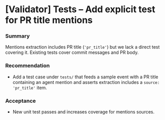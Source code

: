 # [Validator] Tests – Add explicit test for PR title mentions

### Summary
Mentions extraction includes PR title (`'pr_title'`) but we lack a direct test covering it. Existing tests cover commit messages and PR body.

### Recommendation
- Add a test case under `tests/` that feeds a sample event with a PR title containing an agent mention and asserts extraction includes a `source: 'pr_title'` item.

### Acceptance
- New unit test passes and increases coverage for mentions sources.

